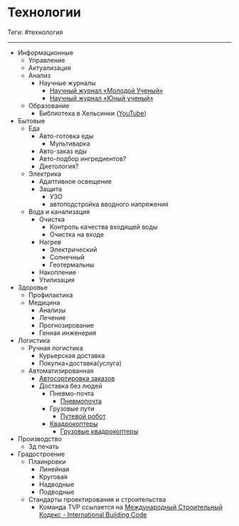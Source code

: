 # Технологии

Теги: #технология 
___

- Информационные
  - Управление
  - Актуализация
  - Анализ
    - Научные журналы
      - [Научный журнал «Молодой Ученый»](https://moluch.ru/archive/)
      - [Научный журнал «Юный ученый»](https://moluch.ru/young/)
  - Образование
    - Библиотека в Хельсинки ([YouTube](https://www.youtube.com/watch?v=H6dvrtWrKzw))
- Бытовые
    - Еда
        - Авто-готовка еды
            - Мультиварка
        - Авто-заказ еды
        - Авто-подбор ингредиентов?
        - Диетология?
    - Электрика
        - Адаптивное освещение
        - Защита
            - УЗО
            - автоподстройка вводного напряжения
    - Вода и канализация
        - Очистка
            - Контроль качества входящей воды
            - Очистка на входе
        - Нагрев
            - Электрический
            - Солнечный
            - Геотермальны
        - Накопление
        - Утилизация
- Здоровье
    - Профилактика
    - Медицина
        - Анализы
        - Лечение
        - Прогнозирование
        - Генная инженерия
- Логистика
    - Ручная логистика
        - Курьерская доставка
        - Покупка+доставка(услуга)
    - Автоматизированная
        - [Автосортировка заказов](%D0%90%D0%B2%D1%82%D0%BE%D1%81%D0%BE%D1%80%D1%82%D0%B8%D1%80%D0%BE%D0%B2%D0%BA%D0%B0%20%D0%B7%D0%B0%D0%BA%D0%B0%D0%B7%D0%BE%D0%B2.md)
        - Доставка без людей
            - Пневмо-почта
                - [Пневмопочта](%D0%9F%D0%BD%D0%B5%D0%B2%D0%BC%D0%BE%D0%BF%D0%BE%D1%87%D1%82%D0%B0.md)
            - Грузовые пути
                - [Путевой робот](%D0%9F%D1%83%D1%82%D0%B5%D0%B2%D0%BE%D0%B9%20%D1%80%D0%BE%D0%B1%D0%BE%D1%82.md)
            - [Квадрокоптеры](%D0%9A%D0%B2%D0%B0%D0%B4%D1%80%D0%BE%D0%BA%D0%BE%D0%BF%D1%82%D0%B5%D1%80%D1%8B.md)
                - [Грузовые квадрокоптеры](%D0%9A%D0%B2%D0%B0%D0%B4%D1%80%D0%BE%D0%BA%D0%BE%D0%BF%D1%82%D0%B5%D1%80%D1%8B#%D0%93%D1%80%D1%83%D0%B7%D0%BE%D0%B2%D1%8B%D0%B5%20%D0%BA%D0%B2%D0%B0%D0%B4%D1%80%D0%BE%D0%BA%D0%BE%D0%BF%D1%82%D0%B5%D1%80%D1%8B.md)
- Производство
    - 3д печать
- Градостроение
    - Плаинровки
        - Линейная
        - Круговая
        - Надводные
        - Подводные
    - Стандарты проектирования и строительства
        - Команда TVP ссылается на [Международный Строительный Кодекс - International Building Code](https://context.reverso.net/translation/english-russian/international+building+code)